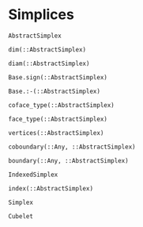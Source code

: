# Simplices

```@docs
AbstractSimplex
```

```@docs
dim(::AbstractSimplex)
```

```@docs
diam(::AbstractSimplex)
```

```@docs
Base.sign(::AbstractSimplex)
```

```@docs
Base.:-(::AbstractSimplex)
```

```@docs
coface_type(::AbstractSimplex)
```

```@docs
face_type(::AbstractSimplex)
```

```@docs
vertices(::AbstractSimplex)
```

```@docs
coboundary(::Any, ::AbstractSimplex)
```

```@docs
boundary(::Any, ::AbstractSimplex)
```

```@docs
IndexedSimplex
```

```@docs
index(::AbstractSimplex)
```

```@docs
Simplex
```

```@docs
Cubelet
```

